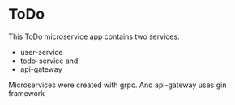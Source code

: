 # ToDo

This ToDo microservice app contains two services: 
- user-service
- todo-service
and
- api-gateway

Microservices were created with grpc. And api-gateway uses gin framework
